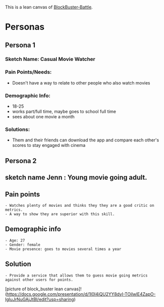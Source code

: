 This is a lean canvas of [BlockBuster-Battle](https://docs.google.com/presentation/d/1OcTqxZ31IXaUj5rrwnZNhgPWHlvmGaQXpd2fDqiyvZg/edit?usp=sharing).

# Personas

## Persona 1
### Sketch Name: Casual Movie Watcher
### Pain Points/Needs:
 - Doesn't have a way to relate to other people who also watch movies
### Demographic Info:
- 18-25
- works part/full time, maybe goes to school full time
- sees about one movie a month
### Solutions:
- Them and their friends can download the app and compare each other's scores to stay engaged with cinema

## Persona 2 
## sketch name Jenn : Young movie going adult.
## Pain points
    - Watches plenty of movies and thinks they they are a good critic on metrics.
    - A way to show they are superior with this skill.
## Demographic info
    - Age: 27
    - Gender: female
    - Movie presence: goes to movies several times a year
## Solution
    - Provide a service that allows them to guess movie going metrics against other users for points.


[picture of block_buster lean canvas]!(https://docs.google.com/presentation/d/1l0I4iQU2YY8dyI-TOilwlE4ZapO-IgIuJrNuGAjJtBI/edit?usp=sharing)
